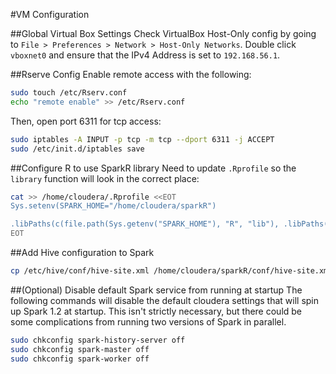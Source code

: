 #VM Configuration

##Global Virtual Box Settings
Check VirtualBox Host-Only config by going to `File > Preferences > Network > Host-Only Networks`. Double click `vboxnet0` and ensure that the IPv4 Address is set to `192.168.56.1`.

##Rserve Config
Enable remote access with the following:
```bash
sudo touch /etc/Rserv.conf
echo "remote enable" >> /etc/Rserv.conf
```

Then, open port 6311 for tcp access:
```bash
sudo iptables -A INPUT -p tcp -m tcp --dport 6311 -j ACCEPT
sudo /etc/init.d/iptables save
```

##Configure R to use SparkR library
Need to update `.Rprofile` so the `library` function will look in the correct place:
```bash
cat >> /home/cloudera/.Rprofile <<EOT
Sys.setenv(SPARK_HOME="/home/cloudera/sparkR")

.libPaths(c(file.path(Sys.getenv("SPARK_HOME"), "R", "lib"), .libPaths() )
EOT
```

##Add Hive configuration to Spark
```bash
cp /etc/hive/conf/hive-site.xml /home/cloudera/sparkR/conf/hive-site.xml
```

##(Optional) Disable default Spark service from running at startup
The following commands will disable the default cloudera settings that will spin up Spark 1.2 at startup. This isn't strictly necessary, but there could be some complications from running two versions of Spark in parallel.
```bash
sudo chkconfig spark-history-server off
sudo chkconfig spark-master off
sudo chkconfig spark-worker off
```
